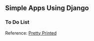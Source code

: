 ## Simple Apps Using Django

### To Do List
Reference:
[Pretty Printed](https://github.com/PrettyPrinted/django_todo_app)